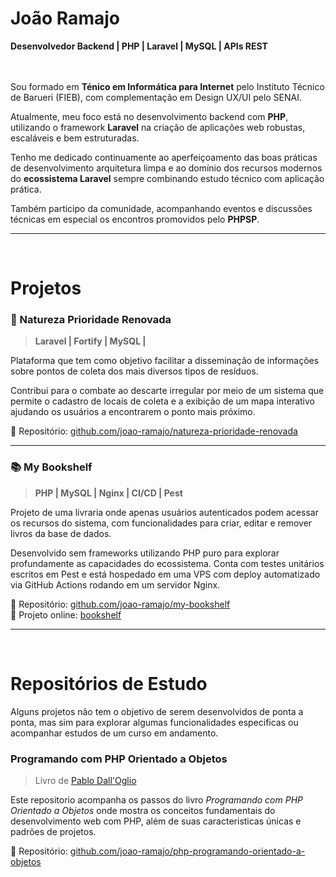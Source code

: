 # João Ramajo
<div align='start'>
    <span><strong>Desenvolvedor Backend | PHP | Laravel | MySQL | APIs REST</strong></span>
</div>
<br><br>

Sou formado em  **Ténico em Informática para Internet** pelo Instituto Técnico de Barueri (FIEB), com complementação em Design UX/UI pelo SENAI.

Atualmente, meu foco está no desenvolvimento backend com **PHP**, utilizando o framework **Laravel** na criação de aplicações web robustas, escaláveis e bem estruturadas. 

Tenho me dedicado continuamente ao aperfeiçoamento das boas práticas de desenvolvimento arquitetura limpa e ao domínio dos recursos modernos do **ecossistema Laravel** sempre combinando estudo técnico com aplicação prática.

Também participo da comunidade, acompanhando eventos e discussões técnicas em especial os encontros promovidos pelo **PHPSP**.

---
<br>

# Projetos

### 🌱 Natureza Prioridade Renovada  
> **Laravel | Fortify | MySQL |**

Plataforma que tem como objetivo facilitar a disseminação de informações sobre pontos de coleta dos mais diversos tipos de resíduos.

Contribui para o combate ao descarte irregular por meio de um sistema que permite o cadastro de locais de coleta e a exibição de um mapa interativo ajudando os usuários a encontrarem o ponto mais próximo.

🔗 Repositório: [github.com/joao-ramajo/natureza-prioridade-renovada](https://github.com/joao-ramajo/natureza-prioridade-renovada)

---

### 📚 My Bookshelf  
> **PHP | MySQL | Nginx | CI/CD | Pest**

Projeto de uma livraria onde apenas usuários autenticados podem acessar os recursos do sistema, com funcionalidades para criar, editar e remover livros da base de dados.

Desenvolvido sem frameworks utilizando PHP puro para explorar profundamente as capacidades do ecossistema. Conta com testes unitários escritos em Pest e está hospedado em uma VPS com deploy automatizado via GitHub Actions rodando em um servidor Nginx.

🔗 Repositório: [github.com/joao-ramajo/my-bookshelf](https://github.com/joao-ramajo/my-bookshelf)  
🚀 Projeto online: [bookshelf](https://lacambookshelf.ddns.net/)


--- 
<br>

# Repositórios de Estudo

Alguns projetos não tem o objetivo de serem desenvolvidos de ponta a ponta, mas sim para explorar algumas funcionalidades especificas ou acompanhar estudos de um curso em andamento.

### Programando com PHP Orientado a Objetos 
>Livro de [Pablo Dall'Oglio](https://php.com.br/)

Este repositorio acompanha os passos do livro *Programando com PHP Orientado a Objetos* onde mostra os conceitos fundamentais do desenvolvimento web com PHP, além de suas caracteristicas únicas e  padrões de projetos.

🔗 Repositório: [github.com/joao-ramajo/php-programando-orientado-a-objetos](https://github.com/joao-ramajo/php-programando-orientado-a-objetos)  


